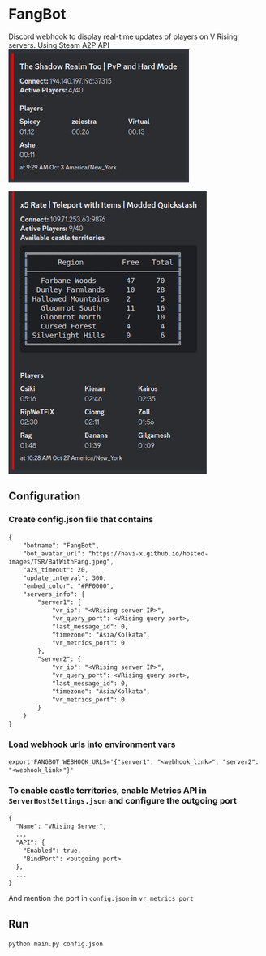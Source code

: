 # FangBot

Discord webhook to display real-time updates of players on V Rising servers. Using Steam A2P API
![Image 1](https://github.com/mnjm/FangBot/blob/7da78d18317642ce8e9f5b92f2484bf05f5f970f/FangBot-Image1.png)

![Image 2](https://github.com/mnjm/FangBot/blob/f6778f21efc0f6d07484b8263352c311d28a851d/FangBot-Update.png)

## Configuration

### Create config.json file that contains
```
{
    "botname": "FangBot",
    "bot_avatar_url": "https://havi-x.github.io/hosted-images/TSR/BatWithFang.jpeg",
    "a2s_timeout": 20,
    "update_interval": 300,
    "embed_color": "#FF0000",
    "servers_info": {
        "server1": {
            "vr_ip": "<VRising server IP>",
            "vr_query_port": <VRising query port>,
            "last_message_id": 0,
            "timezone": "Asia/Kolkata",
            "vr_metrics_port": 0
        },
        "server2": {
            "vr_ip": "<VRising server IP>",
            "vr_query_port": <VRising query port>,
            "last_message_id": 0,
            "timezone": "Asia/Kolkata",
            "vr_metrics_port": 0
        }
    }
}
```
### Load webhook urls into environment vars
```
export FANGBOT_WEBHOOK_URLS='{"server1": "<webhook_link>", "server2": "<webhook_link>"}' 
```
### To enable castle territories, enable Metrics API in `ServerHostSettings.json` and configure the outgoing port
```
{
  "Name": "VRising Server",
  ...
  "API": {
    "Enabled": true,
    "BindPort": <outgoing port>
  },
  ...
}
```
  And mention the port in `config.json` in `vr_metrics_port`

## Run
`python main.py config.json`
